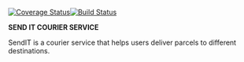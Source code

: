 [![Coverage Status](https://coveralls.io/repos/github/Etomovich/SendIt_ch_2/badge.svg?branch=develop1)](https://coveralls.io/github/Etomovich/SendIt_ch_2?branch=develop1)[![Build Status](https://travis-ci.org/Etomovich/SendIt_ch_2.svg?branch=develop1)](https://travis-ci.org/Etomovich/SendIt_ch_2.svg?branch=develop1)

**SEND IT COURIER SERVICE** 

SendIT is a courier service that helps users deliver parcels to different destinations. 